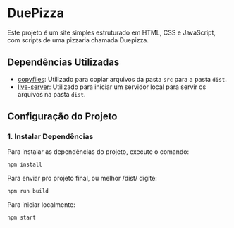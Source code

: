 # DuePizza

Este projeto é um site simples estruturado em HTML, CSS e JavaScript, com scripts de uma pizzaria chamada Duepizza.

## Dependências Utilizadas

- [copyfiles](https://www.npmjs.com/package/copyfiles): Utilizado para copiar arquivos da pasta `src` para a pasta `dist`.
- [live-server](https://www.npmjs.com/package/live-server): Utilizado para iniciar um servidor local para servir os arquivos na pasta `dist`.

## Configuração do Projeto

### 1. Instalar Dependências

Para instalar as dependências do projeto, execute o comando:

```sh
npm install
```

Para enviar pro projeto final, ou melhor /dist/ digite:

```sh
npm run build
```

Para iniciar localmente: 

```sh
npm start
```

